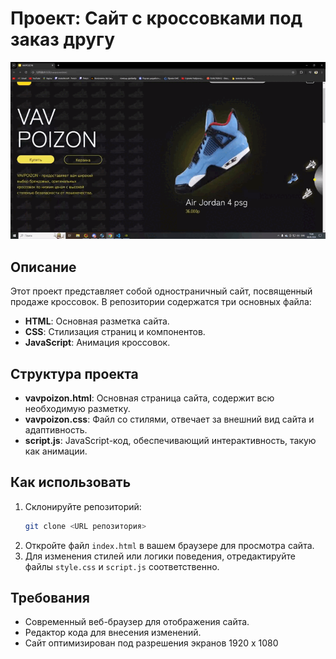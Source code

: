 # Проект: Сайт с кроссовками под заказ другу

![Демонстрация сайта](img/gif_vid.gif)

## Описание
Этот проект представляет собой одностраничный сайт, посвященный продаже кроссовок. В репозитории содержатся три основных файла:
- **HTML**: Основная разметка сайта.
- **CSS**: Стилизация страниц и компонентов.
- **JavaScript**: Анимация кроссовок.

## Структура проекта
- **vavpoizon.html**: Основная страница сайта, содержит всю необходимую разметку.
- **vavpoizon.css**: Файл со стилями, отвечает за внешний вид сайта и адаптивность.
- **script.js**: JavaScript-код, обеспечивающий интерактивность, такую как анимации.

## Как использовать
1. Склонируйте репозиторий:
    ```bash
    git clone <URL репозитория>
    ```
2. Откройте файл `index.html` в вашем браузере для просмотра сайта.
3. Для изменения стилей или логики поведения, отредактируйте файлы `style.css` и `script.js` соответственно.

## Требования
- Современный веб-браузер для отображения сайта.
- Редактор кода для внесения изменений.
- Сайт оптимизирован под разрешения экранов 1920 x 1080
